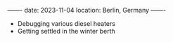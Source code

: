 ——-
date: 2023-11-04
location: Berlin, Germany
——-
* Debugging various diesel heaters
* Getting settled in the winter berth